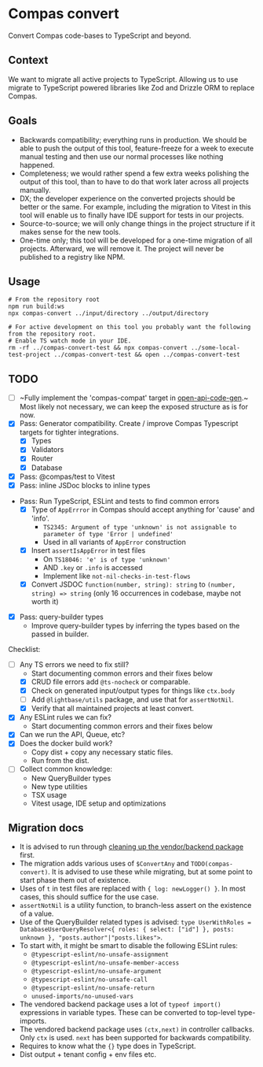 # Compas convert

Convert Compas code-bases to TypeScript and beyond.

## Context

We want to migrate all active projects to TypeScript. Allowing us to use migrate to
TypeScript powered libraries like Zod and Drizzle ORM to replace Compas.

## Goals

- Backwards compatibility; everything runs in production. We should be able to push the
  output of this tool, feature-freeze for a week to execute manual testing and then use
  our normal processes like nothing happened.
- Completeness; we would rather spend a few extra weeks polishing the output of this tool,
  than to have to do that work later across all projects manually.
- DX; the developer experience on the converted projects should be better or the same. For
  example, including the migration to Vitest in this tool will enable us to finally have
  IDE support for tests in our projects.
- Source-to-source; we will only change things in the project structure if it makes sense
  for the new tools.
- One-time only; this tool will be developed for a one-time migration of all projects.
  Afterward, we will remove it. The project will never be published to a registry like
  NPM.

## Usage

```shell
# From the repository root
npm run build:ws
npx compas-convert ../input/directory ../output/directory

# For active development on this tool you probably want the following from the repository root.
# Enable TS watch mode in your IDE.
rm -rf ../compas-convert-test && npx compas-convert ../some-local-test-project ../compas-convert-test && open ../compas-convert-test
```

## TODO

- [ ] ~Fully implement the 'compas-compat' target in
      [open-api-code-gen](../open-api-code-gen).~ Most likely not necessary, we can keep
      the exposed structure as is for now.
- [x] Pass: Generator compatibility. Create / improve Compas Typescript targets for
      tighter integrations.
  - [x] Types
  - [x] Validators
  - [x] Router
  - [x] Database
- [x] Pass: @compas/test to Vitest
- [x] Pass: inline JSDoc blocks to inline types
- Pass: Run TypeScript, ESLint and tests to find common errors
  - [x] Type of `AppErrror` in Compas should accept anything for 'cause' and 'info'.
    - `TS2345: Argument of type 'unknown' is not assignable to parameter of type 'Error | undefined'`
    - Used in all variants of `AppError` construction
  - [x] Insert `assertIsAppError` in test files
    - On `TS18046: 'e' is of type 'unknown'`
    - AND `.key` or `.info` is accessed
    - Implement like `not-nil-checks-in-test-flows`
  - [x] Convert JSDOC `function(number, string): string` to `(number, string) => string`
        (only 16 occurrences in codebase, maybe not worth it)
- [x] Pass: query-builder types
  - Improve query-builder types by inferring the types based on the passed in builder.

Checklist:

- [ ] Any TS errors we need to fix still?
  - Start documenting common errors and their fixes below
  - [x] CRUD file errors add `@ts-nocheck` or comparable.
  - [x] Check on generated input/output types for things like `ctx.body`
  - [ ] Add `@lightbase/utils` package, and use that for `assertNotNil`.
  - [x] Verify that all maintained projects at least convert.
- [x] Any ESLint rules we can fix?
  - Start documenting common errors and their fixes below
- [x] Can we run the API, Queue, etc?
- [x] Does the docker build work?
  - Copy dist + copy any necessary static files.
  - Run from the dist.
- [ ] Collect common knowledge:
  - New QueryBuilder types
  - New type utilities
  - TSX usage
  - Vitest usage, IDE setup and optimizations

## Migration docs

- It is advised to run through
  [cleaning up the vendor/backend package](docs/vendor-backend-package.md) first.
- The migration adds various uses of `$ConvertAny` and `TODO(compas-convert)`. It is
  advised to use these while migrating, but at some point to start phase them out of
  existence.
- Uses of `t` in test files are replaced with `{ log: newLogger() }`. In most cases, this
  should suffice for the use case.
- `assertNotNil` is a utility function, to branch-less assert on the existence of a value.
- Use of the QueryBuilder related types is advised:
  `type UserWithRoles = DatabaseUserQueryResolver<{ roles: { select: ["id"] }, posts: unknown }, "posts.author"|"posts.likes">`.
- To start with, it might be smart to disable the following ESLint rules:
  - `@typescript-eslint/no-unsafe-assignment`
  - `@typescript-eslint/no-unsafe-member-access`
  - `@typescript-eslint/no-unsafe-argument`
  - `@typescript-eslint/no-unsafe-call`
  - `@typescript-eslint/no-unsafe-return`
  - `unused-imports/no-unused-vars`
- The vendored backend package uses a lot of `typeof import()` expressions in variable
  types. These can be converted to top-level type-imports.
- The vendored backend package uses `(ctx,next)` in controller callbacks. Only `ctx` is
  used. `next` has been supported for backwards compatibility.
- Requires to know what the `{}` type does in TypeScript.
- Dist output + tenant config + env files etc.
